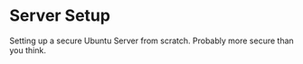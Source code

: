 # Server Setup

Setting up a secure Ubuntu Server from scratch. Probably more secure than you think.
